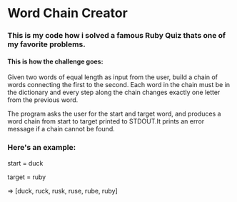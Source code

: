 # Word Chain Creator  


### This is my code how i solved a famous Ruby Quiz thats one of my favorite problems.

#### This is how the challenge goes:
 Given two words of equal length as input from the user, build a chain of words connecting the first to the second. Each word in the chain must be in the dictionary and every step along the chain changes exactly one letter from the previous word.

The program asks the user for the start and target word, and produces a word chain from start to target printed to STDOUT.It prints an error message if a chain cannot be found.

### Here's an example:

start = duck

target = ruby

=> [duck, ruck, rusk, ruse, rube, ruby]
